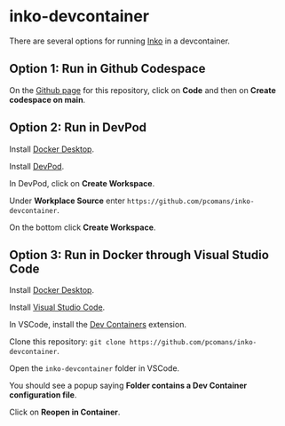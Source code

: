 # inko-devcontainer
There are several options for running [Inko](https://inko-lang.org/) in a devcontainer.

## Option 1: Run in Github Codespace
On the [Github page](https://github.com/pcomans/inko-devcontainer) for this repository, click on **Code** and then on **Create codespace on main**.

## Option 2: Run in DevPod
Install [Docker Desktop](https://www.docker.com/products/docker-desktop/).

Install [DevPod](https://devpod.sh/).

In DevPod, click on **Create Workspace**.

Under **Workplace Source** enter `https://github.com/pcomans/inko-devcontainer`.

On the bottom click **Create Workspace**.

## Option 3: Run in Docker through Visual Studio Code
Install [Docker Desktop](https://www.docker.com/products/docker-desktop/).

Install [Visual Studio Code](https://code.visualstudio.com/).

In VSCode, install the [Dev Containers](https://marketplace.visualstudio.com/items?itemName=ms-vscode-remote.remote-containers) extension.

Clone this repository: `git clone https://github.com/pcomans/inko-devcontainer`.

Open the `inko-devcontainer` folder in VSCode.

You should see a popup saying **Folder contains a Dev Container configuration file**.

Click on **Reopen in Container**.
